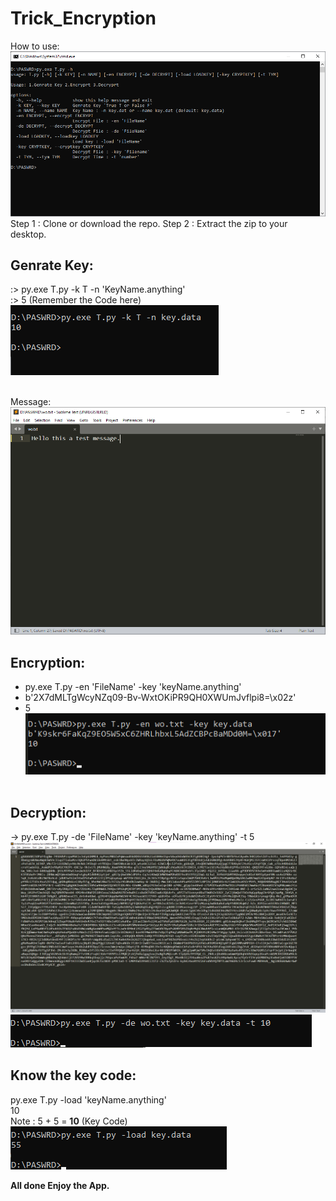 # Trick_Encryption
How to use:
<img src="images/use.png" alt="no_image"><br>
Step 1 : Clone or download the repo.
Step 2 : Extract the zip to your desktop.

## Genrate Key:<br>
:> py.exe T.py -k T -n 'KeyName.anything'<br>
:> 5 (Remember the Code here)<br>
<img src="images/keygen.png" alt="no_image"><br><br>

Message: <img src="images/msg.png" alt="no_image"><br>
## Encryption:<br>
- py.exe T.py -en 'FileName' -key 'keyName.anything'<br>
- b'2X7dMLTgWcyNZq09-Bv-WxtOKiPR9QH0XWUmJvflpi8=\x02z'<br>
- 5<br>
<img src="images/enmsg.png" alt="no_image"><br><br>

## Decryption:<br>
-> py.exe T.py -de 'FileName' -key 'keyName.anything' -t 5<br>
<img src="images/demsg.png" alt="no_image"><br>
<img src="images/decode.png" alt="no_image"><br>

## Know the key code:<br>
py.exe T.py -load 'keyName.anything'<br>
10<br>
Note : 5 + 5 = <b>10</b> (Key Code)<br>
<img src="images/keycode.png" alt="no_image"><br>


<b> All done Enjoy the App.</b>
